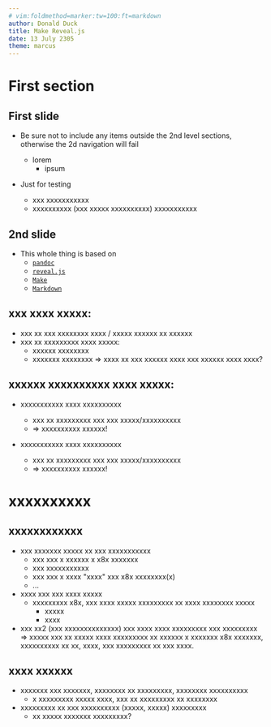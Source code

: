 ```yaml
---
# vim:foldmethod=marker:tw=100:ft=markdown
author: Donald Duck
title: Make Reveal.js
date: 13 July 2305
theme: marcus
---
```


# First section 

##  First slide
- Be sure not to include any items outside the 2nd level sections, otherwise the 2d navigation will
    fail
    - lorem
        - ipsum

- Just for testing
    - xxx xxxxxxxxxxx
    - xxxxxxxxxx (xxx xxxxx xxxxxxxxxx) xxxxxxxxxxx

## 2nd slide
- This whole thing is based on
    - [`pandoc`](https://pandoc.org/)
    - [`reveal.js`](https://revealjs.com/)
    - [`Make`](https://www.gnu.org/software/make/manual/make.html)
    - [`Markdown`](https://wikipedia.org/wiki/Markdown)

## xxx xxxx xxxxx:
- xxx xx xxx xxxxxxxx xxxx / xxxxx xxxxxx xx xxxxxx
- xxx xx xxxxxxxxx xxxx xxxxx:
    - xxxxxx xxxxxxxx
    - xxxxxxx xxxxxxxx
  => xxxx xx xxx xxxxxx xxxx xxx xxxxxx xxxx xxxx?


## xxxxxx xxxxxxxxxx xxxx xxxxx:
- xxxxxxxxxxx xxxx xxxxxxxxxx
    - xxx xx xxxxxxxxx xxx xxx xxxxx/xxxxxxxxxx
    - => xxxxxxxxxx xxxxxx!

- xxxxxxxxxxx xxxx xxxxxxxxxx
    - xxx xx xxxxxxxxx xxx xxx xxxxx/xxxxxxxxxx
    - => xxxxxxxxxx xxxxxx!



# xxxxxxxxxx

## xxxxxxxxxxxx
- xxx xxxxxxx xxxxx xx xxx xxxxxxxxxxx
  - xxx xxx x xxxxxx x x8x xxxxxxx
  - xxx xxxxxxxxxxx
  - xxx xxx x xxxx "xxxx" xxx x8x xxxxxxxx(x)
  - ...
- xxxx xxx xxx xxxx xxxxx
  - xxxxxxxxx x8x, xxx xxxx xxxxx xxxxxxxxx
    xx xxxx xxxxxxxx xxxxx
    - xxxxx
    - xxxx
- xxx xx2 (xxx xxxxxxxxxxxxxx) xxx xxxx xxxx xxxxxxxxx xxx xxxxxxxxx
  => xxxxx xxx xx xxxxx xxxx xxxxxxxxx xx xxxxxx x xxxxxxx x8x xxxxxxx,
  xxxxxxxxxx xx xx, xxxx, xxx xxxxxxxxx xx xxx xxxx.

## xxxx xxxxxx
- xxxxxxx xxx xxxxxxx, xxxxxxxx xx xxxxxxxxx, xxxxxxxx xxxxxxxxxx
    - x xxxxxxxxx xxxxx xxxx, xxx xx xxxxxxxxx xx xxxxxxxx
- xxxxxxxxx xx xxx xxxxxxxxxx (xxxxx, xxxxx) xxxxxxxxx
    - xx xxxxx xxxxxxx xxxxxxxxx?

